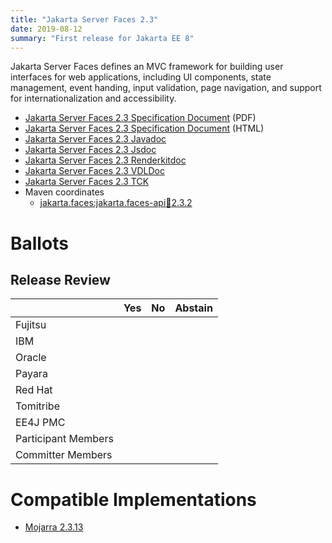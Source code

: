 ```yaml
---
title: "Jakarta Server Faces 2.3"
date: 2019-08-12
summary: "First release for Jakarta EE 8"
---
```

Jakarta Server Faces defines an MVC framework for building user interfaces for web applications, 
including UI components, state management, event handing, input validation, page navigation, and 
support for internationalization and accessibility.

* [Jakarta Server Faces 2.3 Specification Document](./faces-spec-2.3.pdf) (PDF)
* [Jakarta Server Faces 2.3 Specification Document](./faces-spec-2.3.html) (HTML)
* [Jakarta Server Faces 2.3 Javadoc](./apidocs)
* [Jakarta Server Faces 2.3 Jsdoc](./jsdoc)
* [Jakarta Server Faces 2.3 Renderkitdoc](./renderkitdoc)
* [Jakarta Server Faces 2.3 VDLDoc](./vdldoc)
* [Jakarta Server Faces 2.3 TCK](https://download.eclipse.org/jakartaee/faces/2.3/jakarta-faces-tck-2.3.0.zip)
* Maven coordinates
  * [jakarta.faces:jakarta.faces-api:jar:2.3.2](https://search.maven.org/artifact/jakarta.faces/jakarta.faces-api/2.3.2/jar)

# Ballots

## Release Review

|                       |  Yes    | No      | Abstain  |
|-----------------------|---------|---------|----------|
|Fujitsu                |         |         |          |
|IBM                    |         |         |          |
|Oracle                 |         |         |          |
|Payara                 |         |         |          |
|Red Hat                |         |         |          |
|Tomitribe              |         |         |          |
|EE4J PMC               |         |         |          |
|Participant Members    |         |         |          |
|Committer Members      |         |         |          |


# Compatible Implementations

* [Mojarra 2.3.13](https://eclipse-ee4j.github.io/mojarra)